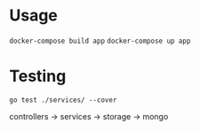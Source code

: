 # Usage
```docker-compose build app```
```docker-compose up app```

# Testing
```go test ./services/ --cover```

controllers -> services -> storage -> mongo

